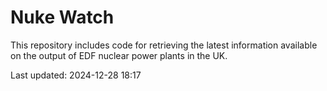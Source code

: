 # Nuke Watch

This repository includes code for retrieving the latest information available on the output of EDF nuclear power plants in the UK.

Last updated: 2024-12-28 18:17